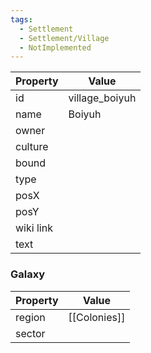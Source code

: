 ```yaml
---
tags:
  - Settlement
  - Settlement/Village
  - NotImplemented
---
```


| Property  | Value          |
| --------- | -------------- |
| id        | village_boiyuh |
| name      | Boiyuh         |
| owner     |                |
| culture   |                |
| bound     |                |
| type      |                |
| posX      |                |
| posY      |                |
| wiki link |                |
| text      |                |

### Galaxy
| Property | Value        |
| -------- | ------------ |
| region   | [[Colonies]] |
| sector   |              |
